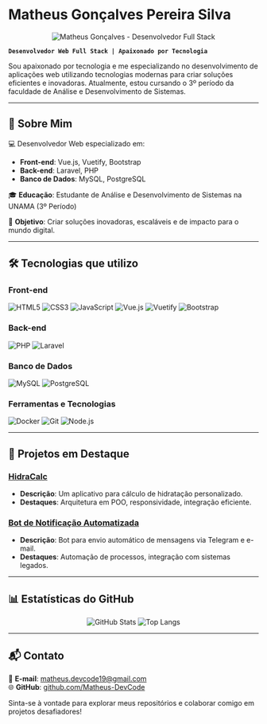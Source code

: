# Matheus Gonçalves Pereira Silva

<p align="center">
  <img src="https://user-images.githubusercontent.com/placeholder-image.png" alt="Matheus Gonçalves - Desenvolvedor Full Stack" />
</p>

**`Desenvolvedor Web Full Stack | Apaixonado por Tecnologia`**

Sou apaixonado por tecnologia e me especializando no desenvolvimento de aplicações web utilizando tecnologias modernas para criar soluções eficientes e inovadoras. Atualmente, estou cursando o 3º período da faculdade de Análise e Desenvolvimento de Sistemas.

---

## 🚀 Sobre Mim

💻 Desenvolvedor Web especializado em:
- **Front-end**: Vue.js, Vuetify, Bootstrap
- **Back-end**: Laravel, PHP
- **Banco de Dados**: MySQL, PostgreSQL

🎓 **Educação**: Estudante de Análise e Desenvolvimento de Sistemas na UNAMA (3º Período)

🎯 **Objetivo**: Criar soluções inovadoras, escaláveis e de impacto para o mundo digital.

---

## 🛠 Tecnologias que utilizo

### Front-end
![HTML5](https://img.shields.io/badge/HTML5-E34F26?style=for-the-badge&logo=html5&logoColor=white)
![CSS3](https://img.shields.io/badge/CSS3-1572B6?style=for-the-badge&logo=css3&logoColor=white)
![JavaScript](https://img.shields.io/badge/JavaScript-F7DF1E?style=for-the-badge&logo=javascript&logoColor=black)
![Vue.js](https://img.shields.io/badge/Vue.js-4FC08D?style=for-the-badge&logo=vue.js&logoColor=white)
![Vuetify](https://img.shields.io/badge/Vuetify-1867C0?style=for-the-badge&logo=vuetify&logoColor=white)
![Bootstrap](https://img.shields.io/badge/Bootstrap-7952B3?style=for-the-badge&logo=bootstrap&logoColor=white)

### Back-end
![PHP](https://img.shields.io/badge/PHP-777BB4?style=for-the-badge&logo=php&logoColor=white)
![Laravel](https://img.shields.io/badge/Laravel-FF2D20?style=for-the-badge&logo=laravel&logoColor=white)

### Banco de Dados
![MySQL](https://img.shields.io/badge/MySQL-4479A1?style=for-the-badge&logo=mysql&logoColor=white)
![PostgreSQL](https://img.shields.io/badge/PostgreSQL-336791?style=for-the-badge&logo=postgresql&logoColor=white)

### Ferramentas e Tecnologias
![Docker](https://img.shields.io/badge/Docker-2496ED?style=for-the-badge&logo=docker&logoColor=white)
![Git](https://img.shields.io/badge/Git-F05032?style=for-the-badge&logo=git&logoColor=white)
![Node.js](https://img.shields.io/badge/Node.js-339933?style=for-the-badge&logo=node.js&logoColor=white)

---

## 🌟 Projetos em Destaque

### [HidraCalc](https://github.com/Matheus-DevCode/HidraCalc)
- **Descrição**: Um aplicativo para cálculo de hidratação personalizado.
- **Destaques**: Arquitetura em POO, responsividade, integração eficiente.

### [Bot de Notificação Automatizada](https://github.com/Matheus-DevCode/BotNotificacoes)
- **Descrição**: Bot para envio automático de mensagens via Telegram e e-mail.
- **Destaques**: Automação de processos, integração com sistemas legados.

---

## 📊 Estatísticas do GitHub

<p align="center">
  <img alt="GitHub Stats" src="https://github-readme-stats.vercel.app/api?username=Matheus-DevCode&show_icons=true&theme=tokyonight&include_all_commits=true&locale=pt-br" />
  <img alt="Top Langs" src="https://github-readme-stats.vercel.app/api/top-langs/?username=Matheus-DevCode&theme=tokyonight&layout=compact&custom_title=Linguagens%20Mais%20Usadas" />
</p>

---

## 📬 Contato

📧 **E-mail**: [matheus.devcode19@gmail.com](mailto:matheus.devcode19@gmail.com)  
🌐 **GitHub**: [github.com/Matheus-DevCode](https://github.com/Matheus-DevCode)

Sinta-se à vontade para explorar meus repositórios e colaborar comigo em projetos desafiadores!
